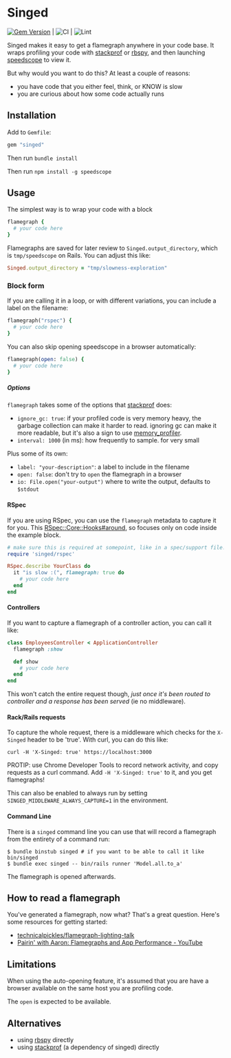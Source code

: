 # Singed


[![Gem Version](https://badge.fury.io/rb/singed.svg)](https://badge.fury.io/rb/singed)  | ![CI](https://github.com/rubyatscale/singed/actions/workflows/specs.yaml/badge.svg?event=push) | ![Lint](https://github.com/rubyatscale/singed/actions/workflows/standard.yaml/badge.svg?event=push)


Singed makes it easy to get a flamegraph anywhere in your code base. It wraps profiling your code with [stackprof](https://github.com/tmm1/stackprof) or [rbspy](https://github.com/rbspy/rbspy), and then launching [speedscope](https://github.com/jlfwong/speedscope) to view it.

But why would you want to do this? At least a couple of reasons:

- you have code that you either feel, think, or KNOW is slow
- you are curious about how some code actually runs

## Installation

Add to `Gemfile`:

```ruby
gem "singed"
```

Then run `bundle install`

Then run `npm install -g speedscope`

## Usage

The simplest way is to wrap your code with a block

```ruby
flamegraph {
  # your code here
}
```

Flamegraphs are saved for later review to `Singed.output_directory`, which is `tmp/speedscope` on Rails. You can adjust this like:

```ruby
Singed.output_directory = "tmp/slowness-exploration"
```

### Block form
If you are calling it in a loop, or with different variations, you can include a label on the filename:

```ruby
flamegraph("rspec") {
  # your code here
}
```

You can also skip opening speedscope in a browser automatically:

```ruby
flamegraph(open: false) {
  # your code here
}
```

##### Options

`flamegraph` takes some of the options that [stackprof]() does:

- `ignore_gc: true`: if your profiled code is very memory heavy, the garbage collection can make it harder to read. ignoring gc can make it more readable, but it's also a sign to use [memory_profiler](https://github.com/SamSaffron/memory_profiler).
- `interval: 1000` (in ms): how frequently to sample. for very small 

Plus some of its own:

- `label: "your-description"`: a label to include in the filename
- `open: false`: don't try to `open` the flamegraph in a browser
- `io: File.open("your-output")` where to write the output, defaults to `$stdout`

#### RSpec

If you are using RSpec, you can use the `flamegraph` metadata to capture it for you. This [RSpec::Core::Hooks#around](https://rubydoc.info/gems/rspec-core/RSpec%2FCore%2FHooks:around), so focuses only on code inside the example block.

```ruby
# make sure this is required at somepoint, like in a spec/support file!
require 'singed/rspec' 

RSpec.describe YourClass do
  it "is slow :(", flamegraph: true do
    # your code here
  end
end
```

#### Controllers

If you want to capture a flamegraph of a controller action, you can call it like:

```ruby
class EmployeesController < ApplicationController
  flamegraph :show

  def show
    # your code here
  end
end
```

This won't catch the entire request though, _just once it's been routed to controller and a response has been served_ (ie no middleware).

#### Rack/Rails requests

To capture the whole request, there is a middleware which checks for the  `X-Singed` header to be 'true'. With curl, you can do this like:

```shell
curl -H 'X-Singed: true' https://localhost:3000
```

PROTIP: use Chrome Developer Tools to record network activity, and copy requests as a curl command. Add `-H 'X-Singed: true'` to it, and you get flamegraphs!

This can also be enabled to always run by setting `SINGED_MIDDLEWARE_ALWAYS_CAPTURE=1`  in the environment.

#### Command Line

There is a `singed` command line you can use that will record a flamegraph from the entirety of a command run:

```shell
$ bundle binstub singed # if you want to be able to call it like bin/singed
$ bundle exec singed -- bin/rails runner 'Model.all.to_a'
```

The flamegraph is opened afterwards.

## How to read a flamegraph

You've generated a flamegraph, now what? That's a great question. Here's some resources for getting started:

- [technicalpickles/flamegraph-lighting-talk](https://github.com/technicalpickles/flamegraph-lighting-talk)
- [Pairin' with Aaron: Flamegraphs and App Performance - YouTube](https://www.youtube.com/watch?v=9nvX3OHykGQ)

## Limitations

When using the auto-opening feature, it's assumed that you are have a browser available on the same host you are profiling code.

The `open` is expected to be available.

## Alternatives

- using [rbspy](https://rbspy.github.io/) directly
- using [stackprof](https://github.com/tmm1/stackprof) (a dependency of singed) directly

